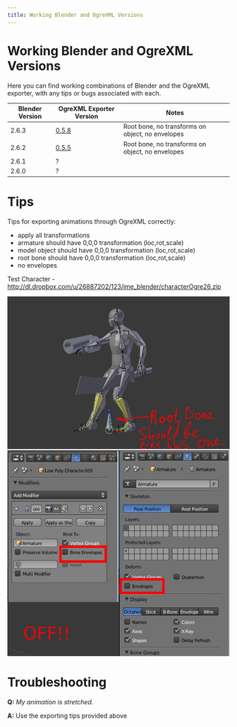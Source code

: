 ```yaml
---
title: Working Blender and OgreXML Versions
---
```

<h1 class="sectionedit1" id="working_blender_and_ogrexml_versions">Working Blender and OgreXML Versions</h1>
<div class="level1">

<p>
Here you can find working combinations of Blender and the OgreXML exporter, with any tips or bugs associated with each.
</p>
<div class="table sectionedit2"><table class="inline">
	<thead>
	<tr class="row0">
		<th class="col0"> Blender Version </th><th class="col1"> OgreXML Exporter Version </th><th class="col2"> Notes </th>
	</tr>
	</thead>
	<tr class="row1">
		<td class="col0"> 2.6.3 </td><td class="col1"> <a href="http://code.google.com/p/blender2ogre/downloads/list" class="urlextern" title="http://code.google.com/p/blender2ogre/downloads/list" rel="nofollow">0.5.8</a> </td><td class="col2"> Root bone, no transforms on object, no envelopes </td>
	</tr>
	<tr class="row2">
		<td class="col0"> 2.6.2 </td><td class="col1"> <a href="http://code.google.com/p/blender2ogre/downloads/list" class="urlextern" title="http://code.google.com/p/blender2ogre/downloads/list" rel="nofollow">0.5.5</a> </td><td class="col2"> Root bone, no transforms on object, no envelopes </td>
	</tr>
	<tr class="row3">
		<td class="col0"> 2.6.1 </td><td class="col1"> ? </td><td class="col2 leftalign">  </td>
	</tr>
	<tr class="row4">
		<td class="col0"> 2.6.0 </td><td class="col1"> ? </td><td class="col2 leftalign">  </td>
	</tr>
</table></div>
<!-- EDIT2 TABLE [173-518] -->
</div>
<!-- EDIT1 SECTION "Working Blender and OgreXML Versions" [1-519] -->
<h1 class="sectionedit3" id="tips">Tips</h1>
<div class="level1">

<p>
Tips for exporting animations through OgreXML correctly:
</p>
<ul>
<li class="level1"><div class="li"> apply all transformations</div>
</li>
<li class="level1"><div class="li"> armature should have 0,0,0 transformation (loc,rot,scale)</div>
</li>
<li class="level1"><div class="li"> model object should have 0,0,0 transformation (loc,rot,scale)</div>
</li>
<li class="level1"><div class="li"> root bone should have 0,0,0 transformation (loc,rot,scale)</div>
</li>
<li class="level1"><div class="li"> no envelopes</div>
</li>
</ul>

<p>
Test Character - <a href="http://dl.dropbox.com/u/26887202/123/jme_blender/characterOgre26.zip" class="urlextern" title="http://dl.dropbox.com/u/26887202/123/jme_blender/characterOgre26.zip" rel="nofollow">http://dl.dropbox.com/u/26887202/123/jme_blender/characterOgre26.zip</a>
</p>

<p>
<a href="/resources/jme3-advanced-ogre_solved.jpg" class="media" title="jme3:advanced:ogre_solved.jpg"><img src="/resources/jme3-advanced-ogre_solved.jpg" class="media" alt="" /></a>
<a href="/resources/jme3-advanced-ogre_solved2.png" class="media" title="jme3:advanced:ogre_solved2.png"><img src="/resources/jme3-advanced-ogre_solved2.png" class="media" alt="" /></a>
</p>

</div>
<!-- EDIT3 SECTION "Tips" [520-996] -->
<h1 class="sectionedit4" id="troubleshooting">Troubleshooting</h1>
<div class="level1">

<p>
<strong>Q:</strong> <em>My animation is stretched.</em>
</p>

<p>
<strong>A:</strong> Use the exporting tips provided above
</p>

</div>
<!-- EDIT4 SECTION "Troubleshooting" [997-] -->

